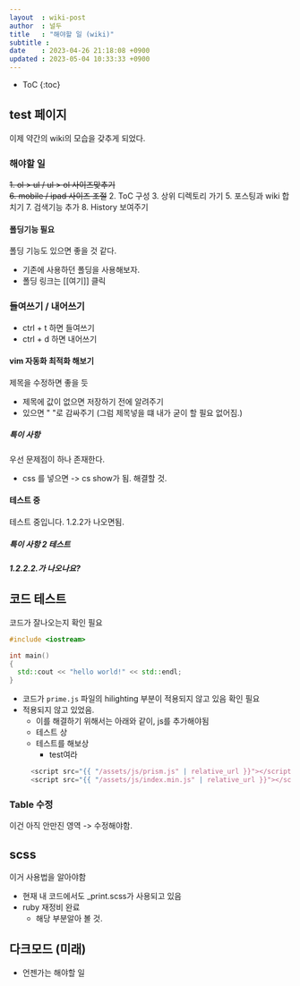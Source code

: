 ```yaml
---
layout  : wiki-post
author  : 널두
title   : "해야할 일 (wiki)" 
subtitle : 
date    : 2023-04-26 21:18:08 +0900
updated : 2023-05-04 10:33:33 +0900
---
```

* ToC
{:toc}

## test 페이지
이제 약간의 wiki의 모습을 갖추게 되었다.

### 해야할 일
~~1. ol > ul / ul > ol 사이즈맞추기~~<br>
~~6. mobile / ipad 사이즈 조절~~
2. ToC 구성
3. 상위 디렉토리 가기
5. 포스팅과 wiki 합치기
7. 검색기능 추가
8. History 보여주기

#### 폴딩기능 필요
폴딩 기능도 있으면 좋을 것 같다.

* 기존에 사용하던 폴딩을 사용해보자.
* 폴딩 링크는 [[여기]] 클릭

### 들여쓰기 / 내어쓰기
* ctrl + t 하면 들여쓰기
* ctrl + d 하면 내어쓰기

#### vim 자동화 최적화 해보기
제목을 수정하면 좋을 듯
* 제목에 값이 없으면 저장하기 전에 알려주기
* 있으면 " "로 감싸주기 (그럼 제목넣을 떄 내가 굳이 할 필요 없어짐.)

##### 특이 사항
우선 문제점이 하나 존재한다.

- css 를 넣으면 -> cs show가 됨. 해결할 것.

#### 테스트 중
테스트 중입니다. 1.2.2가 나오면됨.

##### 특이 사항 2 테스트

##### 1.2.2.2.가 나오나요?

## 코드 테스트
코드가 잘나오는지 확인 필요

```cpp
#include <iostream>

int main()
{
  std::cout << "hello world!" << std::endl;
}
```

- 코드가 `prime.js` 파일의 hilighting 부분이 적용되지 않고 있음 확인 필요
- 적용되지 않고 있었음.
  - 이를 해결하기 위해서는 아래와 같이, js를 추가해야됨
  - 테스트 상
  - 테스트를 해보상 
    - test여라 
  ```js 
    <script src="{{ "/assets/js/prism.js" | relative_url }}"></script>
    <script src="{{ "/assets/js/index.min.js" | relative_url }}"></script>
  ```

### Table 수정
이건 아직 안만진 영역 -> 수정해야함.

## scss
이거 사용법을 알아야함
- 현재 내 코드에서도 _print.scss가 사용되고 있음
- ruby 재정비 완료
  - 해당 부분알아 볼 것. 

## 다크모드 (미래)
- 언젠가는 해야할 일
